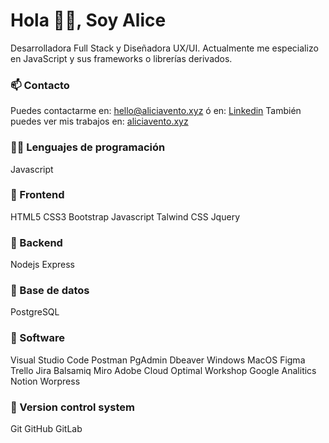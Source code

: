 # **Hola 👋🏻, Soy Alice**
Desarrolladora Full Stack y Diseñadora UX/UI. Actualmente me especializo en JavaScript y sus frameworks o librerías derivados.

### **📫 Contacto**

Puedes contactarme en: hello@aliciavento.xyz
ó en: [Linkedin](https://www.linkedin.com/in/aliciavento/)
También puedes ver mis trabajos en: [aliciavento.xyz](https://www.aliciavento.xyz/es.html)

### **🧑‍💻 Lenguajes de programación**

Javascript

### **🎨 Frontend**

HTML5 CSS3 Bootstrap Javascript Talwind CSS Jquery

### **🔨 Backend**

Nodejs Express

### **🔧 Base de datos**

PostgreSQL

### **📎 Software**

Visual Studio Code Postman PgAdmin Dbeaver Windows MacOS Figma Trello Jira Balsamiq Miro Adobe Cloud Optimal Workshop Google Analitics Notion Worpress 

### **📝 Version control system**

Git GitHub GitLab